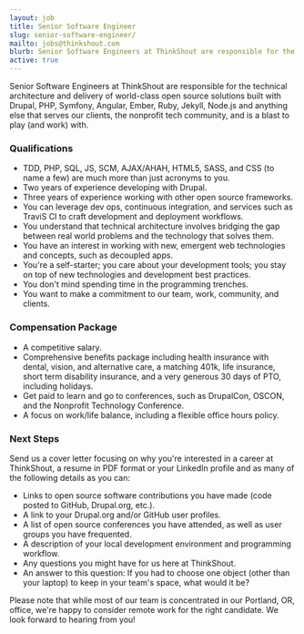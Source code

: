 ```yaml
---
layout: job
title: Senior Software Engineer
slug: senior-software-engineer/
mailto: jobs@thinkshout.com
blurb: Senior Software Engineers at ThinkShout are responsible for the delivery of world-class open source solutions.
active: true
---
```

Senior Software Engineers at ThinkShout are responsible for the technical architecture and delivery of world-class open source solutions built with Drupal, PHP, Symfony, Angular, Ember, Ruby, Jekyll, Node.js and anything else that serves our clients, the nonprofit tech community, and is a blast to play (and work) with.

### Qualifications

* TDD, PHP, SQL, JS, SCM, AJAX/AHAH, HTML5, SASS, and CSS (to name a few) are much more than just acronyms to you.
* Two years of experience developing with Drupal.
* Three years of experience working with other open source frameworks.
* You can leverage dev ops, continuous integration, and services such as TraviS CI to craft development and deployment workflows.
* You understand that technical architecture involves bridging the gap between real world problems and the technology that solves them.
* You have an interest in working with new, emergent web technologies and concepts, such as decoupled apps.
* You're a self-starter; you care about your development tools; you stay on top of new technologies and development best practices.
* You don't mind spending time in the programming trenches.
* You want to make a commitment to our team, work, community, and clients.

### Compensation Package

* A competitive salary.
* Comprehensive benefits package including health insurance with dental, vision, and alternative care, a matching 401k, life insurance, short term disability insurance, and a very generous 30 days of PTO, including holidays.
* Get paid to learn and go to conferences, such as DrupalCon, OSCON, and the Nonprofit Technology Conference.
* A focus on work/life balance, including a flexible office hours policy.

### Next Steps

Send us a cover letter focusing on why you're interested in a career at ThinkShout, a resume in PDF format or your LinkedIn profile and as many of the following details as you can:

* Links to open source software contributions you have made (code posted to GitHub, Drupal.org, etc.).
* A link to your Drupal.org and/or GitHub user profiles.
* A list of open source conferences you have attended, as well as user groups you have frequented.
* A description of your local development environment and programming workflow.
* Any questions you might have for us here at ThinkShout.
* An answer to this question: If you had to choose one object (other than your laptop) to keep in your team's space, what would it be?

Please note that while most of our team is concentrated in our Portland, OR, office, we're happy to consider remote work for the right candidate. We look forward to hearing from you!
